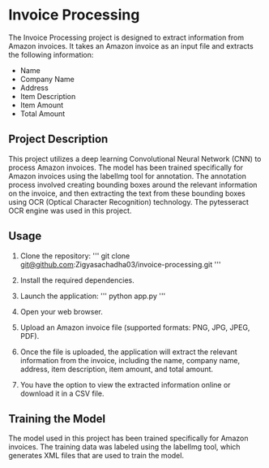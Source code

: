 # Invoice Processing

The Invoice Processing project is designed to extract information from Amazon invoices. It takes an Amazon invoice as an input file and extracts the following information:

- Name
- Company Name
- Address
- Item Description
- Item Amount
- Total Amount

## Project Description

This project utilizes a deep learning Convolutional Neural Network (CNN) to process Amazon invoices. The model has been trained specifically for Amazon invoices using the labelImg tool for annotation. The annotation process involved creating bounding boxes around the relevant information on the invoice, and then extracting the text from these bounding boxes using OCR (Optical Character Recognition) technology. The pytesseract OCR engine was used in this project.

## Usage

1. Clone the repository:
   '''
   git clone git@github.com:Zigyasachadha03/invoice-processing.git
   '''
   
2. Install the required dependencies.
  
3. Launch the application:
   '''
   python app.py
   '''
   
4. Open your web browser.

5. Upload an Amazon invoice file (supported formats: PNG, JPG, JPEG, PDF).

6. Once the file is uploaded, the application will extract the relevant information from the invoice, including the name, company name, address, item description, item amount, and total amount.

7. You have the option to view the extracted information online or download it in a CSV file.

## Training the Model

The model used in this project has been trained specifically for Amazon invoices. The training data was labeled using the labelImg tool, which generates XML files that are used to train the model.


